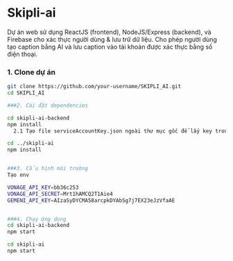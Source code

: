 # Skipli-ai

Dự án web sử dụng ReactJS (frontend), NodeJS/Express (backend), và Firebase cho xác thực người dùng & lưu trữ dữ liệu. Cho phép người dùng tạo caption bằng AI và lưu caption vào tài khoản được xác thực bằng số điện thoại.

### 1. Clone dự án

```bash
git clone https://github.com/your-username/SKIPLI_AI.git
cd SKIPLI_AI

###2. Cài đặt dependencies

cd skipli-ai-backend
npm install
  2.1 Tạo file serviceAccountKey.json ngoài thư mục gốc để lấy key trong firebase

cd ../skipli-ai
npm install


###3. Cấu hình môi trường
Tạo env

VONAGE_API_KEY=bb36c253
VONAGE_API_SECRET=Mrt1hAMCQ2T1Aie4
GEMENI_API_KEY=AIzaSyDYCMA58arcpkDYAbSg7j7EX23eJzVfaAE


###4. Chạy ứng dụng
cd skipli-ai-backend
npm start

cd skipli-ai
npm start
